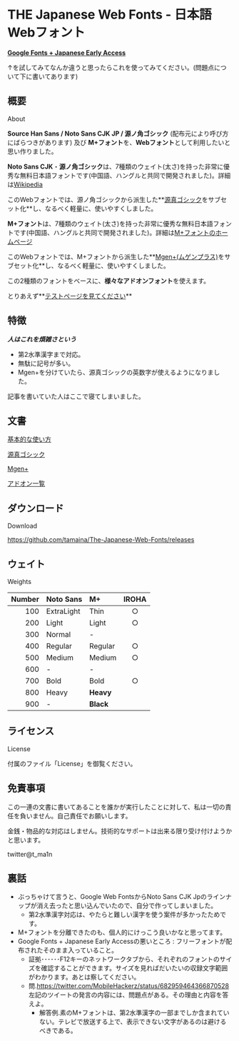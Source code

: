 # THE Japanese Web Fonts - 日本語Webフォント

**[Google Fonts + Japanese Early Access](https://googlefonts.github.io/japanese/)**

↑を試してみてなんか違うと思ったらこれを使ってみてください。(問題点について下に書いてあります)

## 概要

About

**Source Han Sans / Noto Sans CJK JP / 源ノ角ゴシック** (配布元により呼び方にばらつきがあります) 及び **M+フォント**を、**Webフォント**として利用したいと思い作りました。

**Noto Sans CJK**・**源ノ角ゴシック**は、7種類のウェイト(太さ)を持った非常に優秀な無料日本語フォントです(中国語、ハングルと共同で開発されました)。詳細は[Wikipedia](https://ja.wikipedia.org/wiki/Source_Han_Sans)

このWebフォントでは、源ノ角ゴシックから派生した**[源真ゴシック](http://jikasei.me/font/genshin/)をサブセット化**し、なるべく軽量に、使いやすくしました。

**M+フォント**は、7種類のウェイト(太さ)を持った非常に優秀な無料日本語フォントです(中国語、ハングルと共同で開発されました)。詳細は[M+フォントのホームページ](http://mplus-fonts.osdn.jp/)

このWebフォントでは、M+フォントから派生した**[Mgen+(ムゲンプラス)](http://jikasei.me/font/mgenplus/)をサブセット化**し、なるべく軽量に、使いやすくしました。

この2種類のフォントをベースに、**様々なアドオンフォント**を使えます。

とりあえず**[テストページを見てください](https://tamaina.github.io/The-Japanese-Web-Fonts/)**

## 特徴

***人はこれを煩雑さという***

- 第2水準漢字まで対応。
- 無駄に記号が多い。
- Mgen+を分けていたら、源真ゴシックの英数字が使えるようになりました。

記事を書いていた人はここで寝てしまいました。

## 文書

[基本的な使い方](HowToSet.md)

[源真ゴシック](Gen.md)

[Mgen+](Mplus.md)

[アドオン一覧](Addons.md)

## ダウンロード

Download

https://github.com/tamaina/The-Japanese-Web-Fonts/releases

## ウェイト

Weights

|Number|Noto Sans  |M+       |IROHA|
|-----:|:----------|:--------|:---:|
|100   |ExtraLight |Thin     |○   |
|200   |Light      |Light    |○   |
|300   |Normal     |-        |     |
|400   |Regular    |Regular  |○   |
|500   |Medium     |Medium   |○   |
|600   |-          |-        |     |
|700   |Bold       |Bold     |○   |
|800   |Heavy      |**Heavy**|     |
|900   |-          |**Black**|     |

## ライセンス

License

付属のファイル「License」を御覧ください。

## 免責事項

この一連の文書に書いてあることを誰かが実行したことに対して、私は一切の責任を負いません。自己責任でお願いします。

金銭・物品的な対応はしません。技術的なサポートは出来る限り受け付けようかと思います。

twitter@t_ma1n

## 裏話

- ぶっちゃけて言うと、Google Web FontsからNoto Sans CJK Jpのラインナップが消え去ったと思い込んでいたので、自分で作ってしまいました。
  - 第2水準漢字対応は、やたらと難しい漢字を使う案件が多かったためです。
- M+フォントを分離できたのも、個人的にけっこう良いかなと思ってます。
- Google Fonts + Japanese Early Accessの悪いところ : フリーフォントが配布されたそのまま入っていること。
  - 証拠･･････F12キーのネットワークタブから、それぞれのフォントのサイズを確認することができます。サイズを見ればだいたいの収録文字範囲がわかります。あとは察してください。
  - 問.https://twitter.com/MobileHackerz/status/682959464366870528 左記のツイートの発言の内容には、問題点がある。その理由と内容を答えよ。
    - 解答例.素のM+フォントは、第2水準漢字の一部までしか含まれていない。テレビで放送する上で、表示できない文字があるのは避けるべきである。